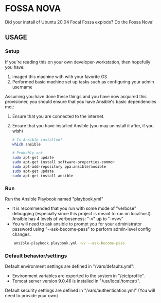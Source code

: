 # FOSSA NOVA
Did your install of Ubuntu 20.04 Focal Fossa explode? Do the Fossa Nova!

## USAGE

### Setup

If you're reading this on your own developer-workstation, then hopefully you have:

1. Imaged this machine with with your favorite OS
2. Performed basic machine set up tasks such as configuring your admin username

Assuming you have done these things and you have now acquired this provisioner, you should ensure that you have Ansible's basic dependencies met:

1. Ensure that you are connected to the internet.
2. Ensure that you have installed Ansible (you may uninstall it after, if you wish)

    ``` bash
    # Is Ansible installed?
    which ansible

    # Probably not
    sudo apt-get update
    sudo apt-get install software-properties-common
    sudo apt-add-repository ppa:ansible/ansible
    sudo apt-get update
    sudo apt-get install ansible
    ```

### Run

Run the Ansible Playbook named "playbook.yml"
- It is recommended that you run with some mode of "verbose" debugging (especially since this project is meant to run on localhost). Ansible has 4 levels of verboseness: "-v" up to "-vvvv"
- You will need to ask ansible to prompt you for your administrator password using "--ask-become-pass" to perform admin-level config changes.

``` bash
    ansible-playbook playbook.yml -vv --ask-become-pass
```

### Default behavior/settings

Default environment settings are defined in "/vars/defaults.yml":
- Environment variables are exported to the system in "/etc/profile".
- Tomcat server version 9.0.46 is installed in "/usr/local/tomcat/".

Default security settings are defined in "/vars/authentication.yml" (You will need to provide your own)
